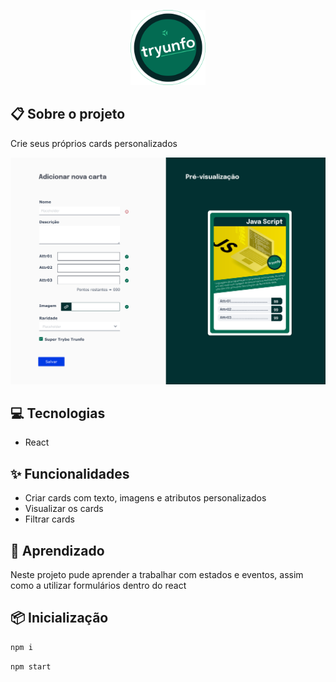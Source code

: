 <p align="center">
  <img src="./assets/logo.svg" height="120px"/>
</p>

## 📋 Sobre o projeto
Crie seus próprios cards personalizados

<img src="./assets/tryunfo-page.png" alt="drawing" width="700"/>

## 💻 Tecnologias
- React

## ✨ Funcionalidades 
- Criar cards com texto, imagens e atributos personalizados
- Visualizar os cards
- Filtrar cards

## 🧠 Aprendizado
Neste projeto pude aprender a trabalhar com estados e eventos, assim como a utilizar formulários dentro do react

## 📦 Inicialização
```bash
npm i
```
```bash 
npm start
```

